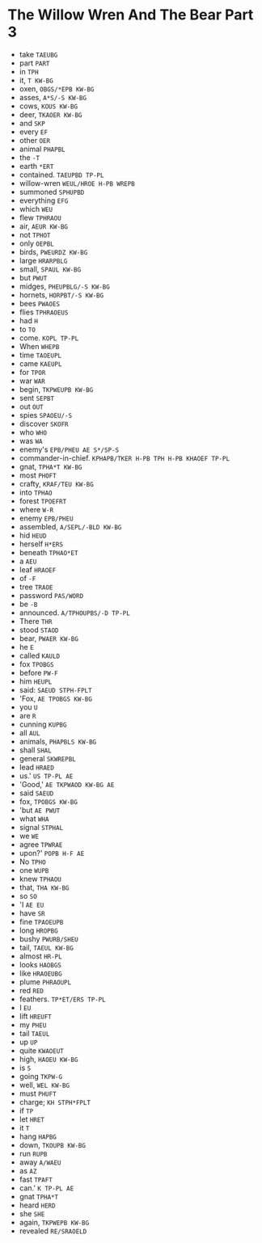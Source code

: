 # The Willow Wren And The Bear Part 3

* take `TAEUBG`
* part `PART`
* in `TPH`
* it, `T KW-BG`
* oxen, `OBGS/*EPB KW-BG`
* asses, `A*S/-S KW-BG`
* cows, `KOUS KW-BG`
* deer, `TKAOER KW-BG`
* and `SKP`
* every `EF`
* other `OER`
* animal `PHAPBL`
* the `-T`
* earth `*ERT`
* contained. `TAEUPBD TP-PL`
* willow-wren `WEUL/HROE H-PB WREPB`
* summoned `SPHUPBD`
* everything `EFG`
* which `WEU`
* flew `TPHRAOU`
* air, `AEUR KW-BG`
* not `TPHOT`
* only `OEPBL`
* birds, `PWEURDZ KW-BG`
* large `HRARPBLG`
* small, `SPAUL KW-BG`
* but `PWUT`
* midges, `PHEUPBLG/-S KW-BG`
* hornets, `HORPBT/-S KW-BG`
* bees `PWAOES`
* flies `TPHRAOEUS`
* had `H`
* to `TO`
* come. `KOPL TP-PL`
* When `WHEPB`
* time `TAOEUPL`
* came `KAEUPL`
* for `TPOR`
* war `WAR`
* begin, `TKPWEUPB KW-BG`
* sent `SEPBT`
* out `OUT`
* spies `SPAOEU/-S`
* discover `SKOFR`
* who `WHO`
* was `WA`
* enemy's `EPB/PHEU AE S*/SP-S`
* commander-in-chief. `KPHAPB/TKER H-PB TPH H-PB KHAOEF TP-PL`
* gnat, `TPHA*T KW-BG`
* most `PHOFT`
* crafty, `KRAF/TEU KW-BG`
* into `TPHAO`
* forest `TPOEFRT`
* where `W-R`
* enemy `EPB/PHEU`
* assembled, `A/SEPL/-BLD KW-BG`
* hid `HEUD`
* herself `H*ERS`
* beneath `TPHAO*ET`
* a `AEU`
* leaf `HRAOEF`
* of `-F`
* tree `TRAOE`
* password `PAS/WORD`
* be `-B`
* announced. `A/TPHOUPBS/-D TP-PL`
* There `THR`
* stood `STAOD`
* bear, `PWAER KW-BG`
* he `E`
* called `KAULD`
* fox `TPOBGS`
* before `PW-F`
* him `HEUPL`
* said: `SAEUD STPH-FPLT`
* 'Fox, `AE TPOBGS KW-BG`
* you `U`
* are `R`
* cunning `KUPBG`
* all `AUL`
* animals, `PHAPBLS KW-BG`
* shall `SHAL`
* general `SKWREPBL`
* lead `HRAED`
* us.' `US TP-PL AE`
* 'Good,' `AE TKPWAOD KW-BG AE`
* said `SAEUD`
* fox, `TPOBGS KW-BG`
* 'but `AE PWUT`
* what `WHA`
* signal `STPHAL`
* we `WE`
* agree `TPWRAE`
* upon?' `POPB H-F AE`
* No `TPHO`
* one `WUPB`
* knew `TPHAOU`
* that, `THA KW-BG`
* so `SO`
* 'I `AE EU`
* have `SR`
* fine `TPAOEUPB`
* long `HROPBG`
* bushy `PWURB/SHEU`
* tail, `TAEUL KW-BG`
* almost `HR-PL`
* looks `HAOBGS`
* like `HRAOEUBG`
* plume `PHRAOUPL`
* red `RED`
* feathers. `TP*ET/ERS TP-PL`
* I `EU`
* lift `HREUFT`
* my `PHEU`
* tail `TAEUL`
* up `UP`
* quite `KWAOEUT`
* high, `HAOEU KW-BG`
* is `S`
* going `TKPW-G`
* well, `WEL KW-BG`
* must `PHUFT`
* charge; `KH STPH*FPLT`
* if `TP`
* let `HRET`
* it `T`
* hang `HAPBG`
* down, `TKOUPB KW-BG`
* run `RUPB`
* away `A/WAEU`
* as `AZ`
* fast `TPAFT`
* can.' `K TP-PL AE`
* gnat `TPHA*T`
* heard `HERD`
* she `SHE`
* again, `TKPWEPB KW-BG`
* revealed `RE/SRAOELD`
